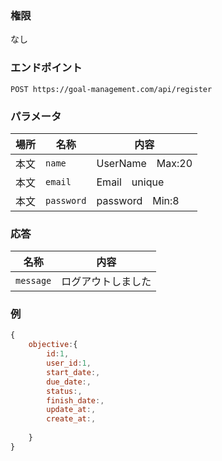 ### 権限
なし

### エンドポイント
```
POST https://goal-management.com/api/register
```

### パラメータ
| 場所  | 名称     | 内容 |
|-----|--------|--|
| 本文  | `name` | UserName　Max:20 |
| 本文  | `email` | Email　unique |
| 本文  | `password` | password　Min:8 |

### 応答
| 名称     | 内容 |
|--------|--|
| `message` | ログアウトしました |

### 例
```js
{
    objective:{
        id:1,
        user_id:1,
        start_date:,
        due_date:,
        status:,
        finish_date:,
        update_at:,
        create_at:,
        
    }
}
```

